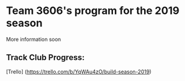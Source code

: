 # Team 3606's program for the 2019 season

More information soon

## Track Club Progress:
[Trello] (https://trello.com/b/YqWAu4zO/build-season-2019)
